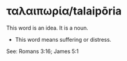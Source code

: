 # ταλαιπωρία/talaipōria
This word is an idea. It is a noun.
* This word means suffering or distress.

See: Romans 3:16; James 5:1
